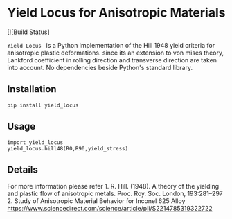 Yield Locus for Anisotropic Materials
====================================

[![Build Status]

`Yield Locus ` is a Python implementation of the Hill 1948 yield criteria for anisotropic plastic deformations. 
since its an extension to von mises theory, Lankford coefficient in rolling direction and transverse direction are taken into account.
No dependencies beside Python's standard library.


Installation
------------

```
pip install yield_locus
```

Usage
-----
```
import yield_locus
yield_locus.hill48(R0,R90,yield_stress)
```
Details
-----
For more information please refer
	1.	R. Hill. (1948). A theory of the yielding and plastic flow of anisotropic metals. Proc. Roy. Soc. London, 193:281–297
	2.	Study of Anisotropic Material Behavior for Inconel 625 Alloy 
		https://www.sciencedirect.com/science/article/pii/S2214785319322722


